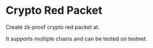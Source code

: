 # Crypto Red Packet

Create zk-proof crypto red packet at.

It supports multiple chains and can be tested on testnet.
